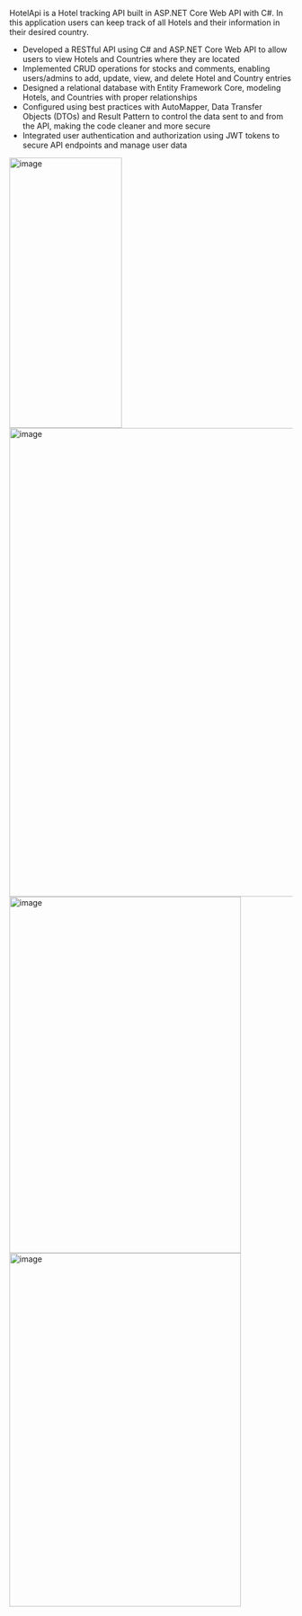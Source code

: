 HotelApi is a Hotel tracking API built in ASP.NET Core Web API with C#. In this application users can keep track of all Hotels and their information in their desired country.

- Developed a RESTful API using C# and ASP.NET Core Web API to allow users to view Hotels and Countries where they are located </br>
- Implemented CRUD operations for stocks and comments, enabling users/admins to add, update, view, and delete Hotel and Country entries </br>
- Designed a relational database with Entity Framework Core, modeling Hotels, and Countries with proper relationships</br>
- Configured using best practices with AutoMapper, Data Transfer Objects (DTOs) and Result Pattern to control the data sent to and from the API, making the code cleaner and more secure</br>
- Integrated user authentication and authorization using JWT tokens to secure API endpoints and manage user data</br>

<img width="200" height="481" alt="image" src="https://github.com/user-attachments/assets/b6515e37-9f5a-4f86-a4ab-05436c862496" /> <img width="624" height="834" alt="image" src="https://github.com/user-attachments/assets/ba1e7184-5d98-4399-be65-de9238d9e850" />
<img width="412" height="634" alt="image" src="https://github.com/user-attachments/assets/b1728391-1222-4a3a-8741-aff314eddf29" /> <img width="412" height="629" alt="image" src="https://github.com/user-attachments/assets/1f050410-56b9-4619-9d85-8c1b90539fa2" />



